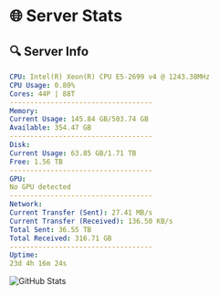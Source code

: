 # 🌐 Server Stats
## 🔍 Server Info
```yaml
CPU: Intel(R) Xeon(R) CPU E5-2699 v4 @ 1243.38MHz
CPU Usage: 0.80%
Cores: 44P | 88T
-----------------------------------
Memory:
Current Usage: 145.84 GB/503.74 GB
Available: 354.47 GB
-----------------------------------
Disk:
Current Usage: 63.85 GB/1.71 TB
Free: 1.56 TB
-----------------------------------
GPU:
No GPU detected
-----------------------------------
Network:
Current Transfer (Sent): 27.41 MB/s
Current Transfer (Received): 136.50 KB/s
Total Sent: 36.55 TB
Total Received: 316.71 GB
-----------------------------------
Uptime:
23d 4h 16m 24s
```
![GitHub Stats](https://img.shields.io/badge/Updated-2025-03-31_01:39:13-blue)